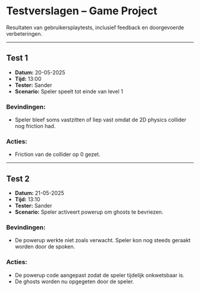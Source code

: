 # Testverslagen – Game Project

Resultaten van gebruikersplaytests, inclusief feedback en doorgevoerde verbeteringen.

---

## Test 1

-   **Datum:** 20-05-2025
-   **Tijd:** 13:00
-   **Tester:** Sander
-   **Scenario:** Speler speelt tot einde van level 1

### Bevindingen:

-   Speler bleef soms vastzitten of liep vast omdat de 2D physics collider nog friction had.

### Acties:

-   Friction van de collider op 0 gezet.

---

## Test 2

-   **Datum:** 21-05-2025
-   **Tijd:** 13:10
-   **Tester:** Sander
-   **Scenario:** Speler activeert powerup om ghosts te bevriezen.

### Bevindingen:

-   De powerup werkte niet zoals verwacht. Speler kon nog steeds geraakt worden door de spoken.

### Acties:

-   De powerup code aangepast zodat de speler tijdelijk onkwetsbaar is.
-   De ghosts worden nu opgegeten door de speler.


